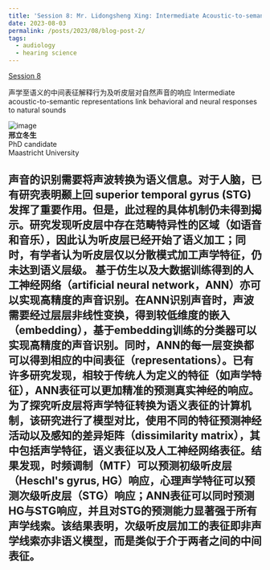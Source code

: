 ```yaml
---
title: 'Session 8: Mr. Lidongsheng Xing: Intermediate Acoustic-to-semantic Representations Link Behavioral and Neural Responses to Natural Sounds'
date: 2023-08-03
permalink: /posts/2023/08/blog-post-2/
tags:
  - audiology
  - hearing science
---
```


[Session 8](https://www.bilibili.com/video/BV1Rj421U7o2/?spm_id_from=333.999.0.0)


声学至语义的中间表征解释行为及听皮层对自然声音的响应
Intermediate acoustic-to-semantic representations link behavioral and neural responses to natural sounds 

![image](https://github.com/sqgwang/sqgwang.github.io/assets/126608806/f6250b5b-1039-4b03-867f-bc79660343e8)
<br>**邢立冬生**
<br>PhD candidate
<br>Maastricht University

声音的识别需要将声波转换为语义信息。对于人脑，已有研究表明颞上回 superior temporal gyrus (STG) 发挥了重要作用。但是，此过程的具体机制仍未得到揭示。研究发现听皮层中存在范畴特异性的区域（如语音和音乐），因此认为听皮层已经开始了语义加工；同时，有学者认为听皮层仅以分散模式加工声学特征，仍未达到语义层级。
基于仿生以及大数据训练得到的人工神经网络（artificial neural network，ANN）亦可以实现高精度的声音识别。在ANN识别声音时，声波需要经过层层非线性变换，得到较低维度的嵌入（embedding），基于embedding训练的分类器可以实现高精度的声音识别。同时，ANN的每一层变换都可以得到相应的中间表征（representations）。已有许多研究发现，相较于传统人为定义的特征（如声学特征），ANN表征可以更加精准的预测真实神经的响应。
为了探究听皮层将声学特征转换为语义表征的计算机制，该研究进行了模型对比，使用不同的特征预测神经活动以及感知的差异矩阵（dissimilarity matrix），其中包括声学特征，语义表征以及人工神经网络表征。结果发现，时频调制（MTF）可以预测初级听皮层（Heschl's gyrus, HG）响应，心理声学特征可以预测次级听皮层（STG）响应；ANN表征可以同时预测HG与STG响应，并且对STG的预测能力显著强于所有声学线索。该结果表明，次级听皮层加工的表征即非声学线索亦非语义模型，而是类似于介于两者之间的中间表征。
------
